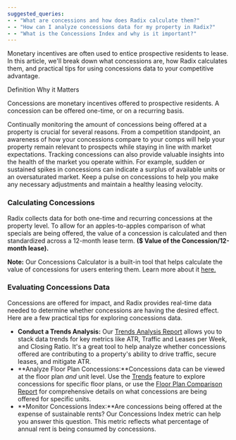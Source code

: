 ```yaml
---
suggested_queries:
- - "What are concessions and how does Radix calculate them?"
- - "How can I analyze concessions data for my property in Radix?"
- - "What is the Concessions Index and why is it important?"
---
```

Monetary incentives are often used to entice prospective residents to lease. In this article, we'll break down what concessions are, how Radix calculates them, and practical tips for using concessions data to your competitive advantage.

Definition Why it Matters

Concessions are monetary incentives offered to prospective residents. A concession can be offered one-time, or on a recurring basis.

Continually monitoring the amount of concessions being offered at a property is crucial for several reasons. From a competition standpoint, an awareness of how your concessions compare to your comps will help your property remain relevant to prospects while staying in line with market expectations. Tracking concessions can also provide valuable insights into the health of the market you operate within. For example, sudden or sustained spikes in concessions can indicate a surplus of available units or an oversaturated market. Keep a pulse on concessions to help you make any necessary adjustments and maintain a healthy leasing velocity.

### Calculating Concessions

Radix collects data for both one-time and recurring concessions at the property level. To allow for an apples-to-apples comparison of what specials are being offered, the value of a concession is calculated and then standardized across a 12-month lease term. **($ Value of the Concession/12-month lease).**

**Note:** Our Concessions Calculator is a built-in tool that helps calculate the value of concessions for users entering them. Learn more about it [here.](https://help.radix.com/hc/en-us/articles/27905514654221)

### Evaluating Concessions Data

Concessions are offered for impact, and Radix provides real-time data needed to determine whether concessions are having the desired effect. Here are a few practical tips for exploring concessions data.

* **Conduct a Trends Analysis:** Our [Trends Analysis Report](https://help.radix.com/hc/en-us/articles/15181922028429) allows you to stack data trends for key metrics like ATR, Traffic and Leases per Week, and Closing Ratio. It's a great tool to help analyze whether concessions offered are contributing to a property's ability to drive traffic, secure leases, and mitigate ATR.
* **Analyze Floor Plan Concessions:**Concessions data can be viewed at the floor plan *and* unit level. Use the [Trends](https://help.radix.com/hc/en-us/articles/9060097289101) feature to explore concessions for specific floor plans, or use the [Floor Plan Comparison Report](https://help.radix.com/hc/en-us/articles/15100961400845) for comprehensive details on what concessions are being offered for specific units.
* **Monitor Concessions Index:**Are concessions being offered at the expense of sustainable rents? Our Concessions Index metric can help you answer this question. This metric reflects what percentage of annual rent is being consumed by concessions.